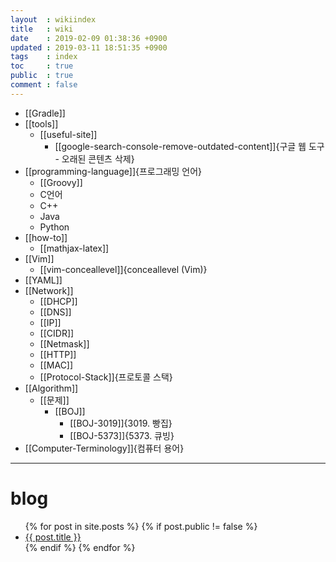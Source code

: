 ```yaml
---
layout  : wikiindex
title   : wiki
date    : 2019-02-09 01:38:36 +0900
updated : 2019-03-11 18:51:35 +0900
tags    : index
toc     : true
public  : true
comment : false
---
```


* [[Gradle]]
* [[tools]]
    * [[useful-site]]
        * [[google-search-console-remove-outdated-content]]{구글 웹 도구 - 오래된 콘텐츠 삭제}
* [[programming-language]]{프로그래밍 언어}
    * [[Groovy]]
	* C언어
	* C++
	* Java
	* Python
* [[how-to]]
    * [[mathjax-latex]]
* [[Vim]]
    * [[vim-conceallevel]]{conceallevel (Vim)}
* [[YAML]]
* [[Network]]
	* [[DHCP]]
	* [[DNS]]
	* [[IP]]
	* [[CIDR]]
	* [[Netmask]]
	* [[HTTP]]
	* [[MAC]]
	* [[Protocol-Stack]]{프로토콜 스택}
* [[Algorithm]]
	* [[문제]]
		* [[BOJ]]
			* [[BOJ-3019]]{3019. 빵집}
			* [[BOJ-5373]]{5373. 큐빙}
* [[Computer-Terminology]]{컴퓨터 용어}
		  
		  
		


---

# blog
<div>
    <ul>
{% for post in site.posts %}
    {% if post.public != false %}
        <li>
            <a class="post-link" href="{{ post.url | prepend: site.baseurl }}">
                {{ post.title }}
            </a>
        </li>
    {% endif %}
{% endfor %}
    </ul>
</div>

